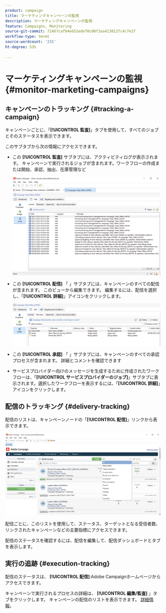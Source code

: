 ```yaml
---
product: campaign
title: マーケティングキャンペーンの監視
description: マーケティングキャンペーンの監視
feature: Campaigns, Monitoring
source-git-commit: 72467caf94e652ede70c00f1ea413012fc4c7e1f
workflow-type: tm+mt
source-wordcount: '231'
ht-degree: 53%

---
```


# マーケティングキャンペーンの監視 {#monitor-marketing-campaigns}

## キャンペーンのトラッキング {#tracking-a-campaign}

キャンペーンごとに、「**[!UICONTROL 監査]**」タブを使用して、すべてのジョブとそのステータスを表示できます。

このサブタブから次の情報にアクセスできます。

* この **[!UICONTROL 監査]** サブタブには、アクティビティログが表示されます。 キャンペーンで実行されるジョブが含まれます。ワークフローの作成または開始、承認、抽出、在庫管理など

   ![](assets/campaign-audit-tab.png)

* この **[!UICONTROL 配信]** 「 」サブタブには、キャンペーンのすべての配信が含まれます。 このビューから編集できます。 編集するには、配信を選択し、「**[!UICONTROL 詳細]**」アイコンをクリックします。

   ![](assets/campaign-delivery-tab.png)

* この **[!UICONTROL 承認]** 「 」サブタブには、キャンペーンのすべての承認プロセスが含まれます。 詳細とコメントを確認できます

* サービスプロバイダー向けのメッセージを生成するために作成されたワークフローは、「**[!UICONTROL サービスプロバイダーのジョブ]**」サブタブに表示されます。選択したワークフローを表示するには、「**[!UICONTROL 詳細]**」アイコンをクリックします。

## 配信のトラッキング {#delivery-tracking}

配信のリストは、キャンペーンノードの「**[!UICONTROL 配信]**」リンクから表示できます。

![](assets/filter-deliveries-from-homepage.png)

配信ごとに、このリストを使用して、ステータス、ターゲットとなる受信者数、リンクされたキャンペーンなどの主要指標にアクセスできます。

配信のステータスを確認するには、配信を編集して、配信ダッシュボードとタブを表示します。

<!--
>[!NOTE]
>
>Information concerning delivery details is available in [this section](../../delivery/using/about-message-tracking.md) section.
-->

## 実行の追跡 {#execution-tracking}

配信のステータスは、 **[!UICONTROL 配信]**:Adobe Campaignホームページからアクセスできます。

キャンペーンで実行されるプロセスの詳細は、 **[!UICONTROL 編集/監査]** 」タブをクリックします。 キャンペーンの配信のリストを表示できます。 [詳細情報](#tracking-a-campaign)。

